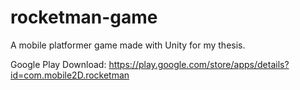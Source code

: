 # rocketman-game
A mobile platformer game made with Unity for my thesis.

Google Play Download: https://play.google.com/store/apps/details?id=com.mobile2D.rocketman
